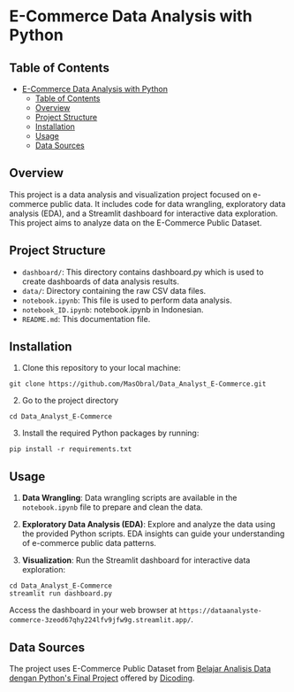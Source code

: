 # E-Commerce Data Analysis with Python

## Table of Contents
- [E-Commerce Data Analysis with Python](#e-commerce-data-analysis-with-python)
  - [Table of Contents](#table-of-contents)
  - [Overview](#overview)
  - [Project Structure](#project-structure)
  - [Installation](#installation)
  - [Usage](#usage)
  - [Data Sources](#data-sources)

## Overview
This project is a data analysis and visualization project focused on e-commerce public data. It includes code for data wrangling, exploratory data analysis (EDA), and a Streamlit dashboard for interactive data exploration. This project aims to analyze data on the E-Commerce Public Dataset.

## Project Structure
- `dashboard/`: This directory contains dashboard.py which is used to create dashboards of data analysis results.
- `data/`: Directory containing the raw CSV data files.
- `notebook.ipynb`: This file is used to perform data analysis.
- `notebook_ID.ipynb`: notebook.ipynb in Indonesian.
- `README.md`: This documentation file.

## Installation
1. Clone this repository to your local machine:
```
git clone https://github.com/MasObral/Data_Analyst_E-Commerce.git
```
2. Go to the project directory
```
cd Data_Analyst_E-Commerce
```
3. Install the required Python packages by running:
```
pip install -r requirements.txt
```

## Usage
1. **Data Wrangling**: Data wrangling scripts are available in the `notebook.ipynb` file to prepare and clean the data.

2. **Exploratory Data Analysis (EDA)**: Explore and analyze the data using the provided Python scripts. EDA insights can guide your understanding of e-commerce public data patterns.

3. **Visualization**: Run the Streamlit dashboard for interactive data exploration:

```
cd Data_Analyst_E-Commerce
streamlit run dashboard.py
```
Access the dashboard in your web browser at `https://dataanalyste-commerce-3zeod67qhy224lfv9jfw9g.streamlit.app/`.

## Data Sources
The project uses E-Commerce Public Dataset from [Belajar Analisis Data dengan Python's Final Project](https://colab.research.google.com/drive/1i9SVrfla_tZUT2Agw2CPl_Ly1CPHOLi6?usp=sharing) offered by [Dicoding](https://www.dicoding.com/).
